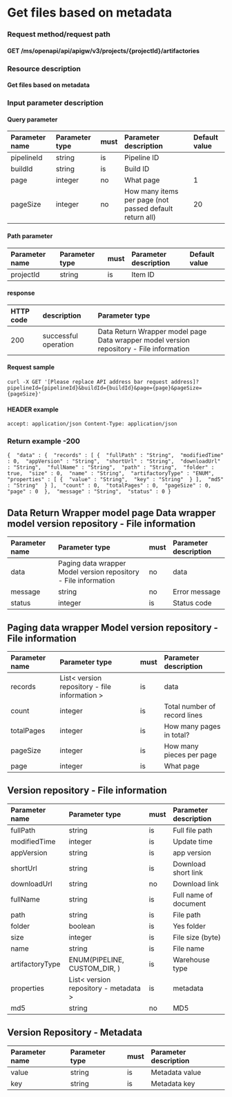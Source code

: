 # Get files based on metadata

### Request method/request path

#### GET /ms/openapi/api/apigw/v3/projects/{projectId}/artifactories

### Resource description

#### Get files based on metadata

### Input parameter description

#### Query parameter

| Parameter name | Parameter type | must | Parameter description                                   | Default value |
| :------------- | :------------- | :--- | :------------------------------------------------------ | :------------ |
| pipelineId     | string         | is   | Pipeline ID                                             |               |
| buildId        | string         | is   | Build ID                                                |               |
| page           | integer        | no   | What page                                               | 1             |
| pageSize       | integer        | no   | How many items per page (not passed default return all) | 20            |

#### Path parameter

| Parameter name | Parameter type | must | Parameter description | Default value |
| :------------- | :------------- | :--- | :-------------------- | :------------ |
| projectId      | string         | is   | Item ID               |               |

#### response

| HTTP code | description          | Parameter type                                               |
| :-------- | :------------------- | :----------------------------------------------------------- |
| 200       | successful operation | Data Return Wrapper model page Data wrapper model version repository - File information |

#### Request sample

```
curl -X GET '[Please replace API address bar request address]? pipelineId={pipelineId}&buildId={buildId}&page={page}&pageSize={pageSize}' 
```

#### HEADER example

```
accept: application/json Content-Type: application/json 
```

### Return example -200

```
{  "data" : {  "records" : [ {  "fullPath" : "String",  "modifiedTime" : 0,  "appVersion" : "String",  "shortUrl" : "String",  "downloadUrl" : "String",  "fullName" : "String",  "path" : "String",  "folder" : true,  "size" : 0,  "name" : "String",  "artifactoryType" : "ENUM",  "properties" : [ {  "value" : "String",  "key" : "String"  } ],  "md5" : "String"  } ],  "count" : 0,  "totalPages" : 0,  "pageSize" : 0,  "page" : 0  },  "message" : "String",  "status" : 0 } 
```

## Data Return Wrapper model page Data wrapper model version repository - File information

| Parameter name | Parameter type                                               | must | Parameter description |
| :------------- | :----------------------------------------------------------- | :--- | :-------------------- |
| data           | Paging data wrapper Model version repository - File information | no   | data                  |
| message        | string                                                       | no   | Error message         |
| status         | integer                                                      | is   | Status code           |

## Paging data wrapper Model version repository - File information

| Parameter name | Parameter type                                | must | Parameter description        |
| :------------- | :-------------------------------------------- | :--- | :--------------------------- |
| records        | List< version repository - file information > | is   | data                         |
| count          | integer                                       | is   | Total number of record lines |
| totalPages     | integer                                       | is   | How many pages in total?     |
| pageSize       | integer                                       | is   | How many pieces per page     |
| page           | integer                                       | is   | What page                    |

## Version repository - File information

| Parameter name  | Parameter type                        | must | Parameter description |
| :-------------- | :------------------------------------ | :--- | :-------------------- |
| fullPath        | string                                | is   | Full file path        |
| modifiedTime    | integer                               | is   | Update time           |
| appVersion      | string                                | is   | app version           |
| shortUrl        | string                                | is   | Download short link   |
| downloadUrl     | string                                | no   | Download link         |
| fullName        | string                                | is   | Full name of document |
| path            | string                                | is   | File path             |
| folder          | boolean                               | is   | Yes folder            |
| size            | integer                               | is   | File size (byte)      |
| name            | string                                | is   | File name             |
| artifactoryType | ENUM(PIPELINE, CUSTOM_DIR, )          | is   | Warehouse type        |
| properties      | List< version repository - metadata > | is   | metadata              |
| md5             | string                                | no   | MD5                   |

## Version Repository - Metadata

| Parameter name | Parameter type | must | Parameter description |
| :------------- | :------------- | :--- | :-------------------- |
| value          | string         | is   | Metadata value        |
| key            | string         | is   | Metadata key          |
